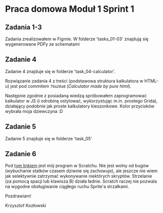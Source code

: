 # Praca domowa Moduł 1 Sprint 1

## Zadania 1-3

Zadania zrealizowałem w Figmie. W folderze 'tasks_01-03' znajdują się wygenerowane PDFy ze schematami

## Zadanie 4

Zadanie 4 znajduje się w folderze 'task_04-calculator'.

Rozwiązanie zadania 4 z treści (podstawowa struktura kalkulatora w HTML-u) jest pod commitem `79a20a8` (_Calculator made by pure html_).

Następnie zgodnie z posiadaną wiedzą spróbowałem zaprogramować kalkulator w JS (i odrobinę ostylować, wykorzystując m.in. prostego Grida), działający podobnie jak proste kalkulatory kieszonkowe. Kolor przycisków wybrała moja dziewczyna :D

## Zadanie 5

Zadanie 5 znajduje się w folderze 'task_05'

## Zadanie 6

Pod [tym linkiem](https://scratch.mit.edu/projects/1074183822/) jest mój program w Scratchu. Nie jest wolny od bugów (wybuchanie statków czasem dziwnie się zachowuje), ale jeszcze nie wiem jak selektywnie zatrzymać wykonywanie niektórych skryptów. Strzelanie (za pomocą spacji lub klawisza B) działa ładnie. Scratch raczej nie pozwala na wygodne obsługiwanie ciągłego ruchu Sprite'a strzałkami.

Pozdrawiam!

Krzysztof Kozłowski
